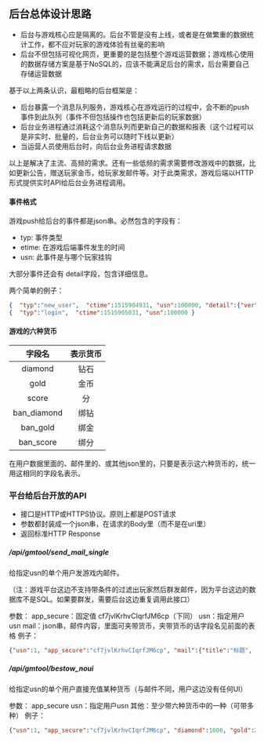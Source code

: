 ## 后台总体设计思路
- 后台与游戏核心应是隔离的。后台不管是没有上线，或者是在做繁重的数据统计工作，都不应对玩家的游戏体验有丝毫的影响
- 后台不但包括可视化网页，更重要的是包括整个游戏运营数据；游戏核心使用的数据存储方案是基于NoSQL的，应该不能满足后台的需求，后台需要自己存储运营数据

基于以上两条认识，最粗略的后台框架是：
- 后台暴露一个消息队列服务，游戏核心在游戏运行的过程中，会不断的push事件到此队列（事件不但包括操作也包括更新后的玩家数据）
- 后台业务进程通过消耗这个消息队列而更新自己的数据和报表（这个过程可以是非实时、批量的，后台业务可以随时下线以更新）
- 当运营人员使用后台时，向后台业务进程请求数据

以上是解决了主流、高频的需求。还有一些低频的需求需要修改游戏中的数据，比如更新公告，赠送玩家金币，给玩家发邮件等。对于此类需求，游戏后端以HTTP形式提供实时API给后台业务进程调用。

#### 事件格式
游戏push给后台的事件都是json串。必然包含的字段有：
- typ: 事件类型
- etime: 在游戏后端事件发生的时间
- usn: 此事件是与哪个玩家挂钩

大部分事件还会有 detail字段，包含详细信息。

两个简单的例子：
```json
{  "typ":"new_user",  "ctime":1515904931, "usn":100000, "detail":{"ver":1,"isguest":1,"ban_score":0,"ctime":1517038051,"RMB":0,"ban_gold":10000,"usn":100000,"gold":0,"nick":"default user","ban_diamond":10,"diamond":0,"score":0,"credit":0,"vip_level":1} }
{  "typ":"login",  "ctime":1515905031, "usn":100000 }
```

#### 游戏的六种货币
|字段名|表示货币|
| :------: | :---------: |
|diamond|钻石|
|gold|金币|
|score|分|
|ban_diamond|绑钻|
|ban_gold|绑金|
|ban_score|绑分|

在用户数据里面的、邮件里的、或其他json里的，只要是表示这六种货币的，统一用这相同的字段名表示。

### 平台给后台开放的API
- 接口是HTTP或HTTPS协议。原则上都是POST请求
- 参数都封装成一个json串，在请求的Body里（而不是在uri里）
- 返回标准HTTP Response

##### /api/gmtool/send_mail_single
给指定usn的单个用户发游戏内邮件。

（注：游戏平台这边不支持带条件的过滤出玩家然后群发邮件，因为平台这边的数据库不是SQL。如果要群发，需要后台这边重复调用此接口）

参数： app_secure：固定值 cf7jvlKrhvCIqrfJM6cp（下同）  usn：指定用户usn  mail：json串，邮件内容，里面可夹带货币，夹带货币的话字段名见前面的表格   例子：
```json
{"usn":1, "app_secure":"cf7jvlKrhvCIqrfJM6cp", "mail":{"title":"标题", "ban_diamond":1000} }
```

##### /api/gmtool/bestow_noui
给指定usn的单个用户直接充值某种货币（与邮件不同，用户这边没有任何UI）

参数： app_secure  usn：指定用户usn    其他：至少带六种货币中的一种（可带多种）  例子：
```json
{"usn":1, "app_secure":"cf7jvlKrhvCIqrfJM6cp", "diamond":1000, "gold":2000}
```
